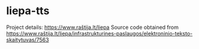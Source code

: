 # liepa-tts

Project details: https://www.raštija.lt/liepa
Source code obtained from https://www.raštija.lt/liepa/infrastrukturines-paslaugos/elektroninio-teksto-skaitytuvas/7563
